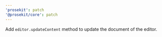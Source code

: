 ```yaml
---
'prosekit': patch
'@prosekit/core': patch
---
```


Add `editor.updateContent` method to update the document of the editor.
